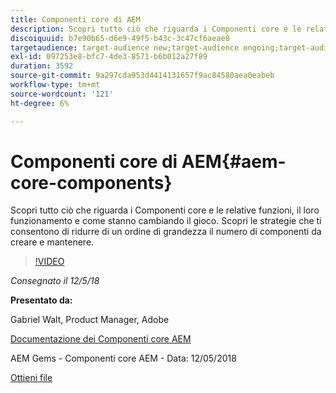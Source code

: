 ```yaml
---
title: Componenti core di AEM
description: Scopri tutto ciò che riguarda i Componenti core e le relative funzioni, il loro funzionamento e come stanno cambiando il gioco. Scopri le strategie che ti consentono di ridurre di un ordine di grandezza il numero di componenti da creare e mantenere.
discoiquuid: b7e90b65-d6e9-49f5-b43c-3c47cf6aeae8
targetaudience: target-audience new;target-audience ongoing;target-audience upgrader
exl-id: 097253e8-bfc7-4de3-8571-b6b012a27f89
duration: 3592
source-git-commit: 9a297cda953d4414131657f9ac84580aea0eabeb
workflow-type: tm+mt
source-wordcount: '121'
ht-degree: 6%

---
```


# Componenti core di AEM{#aem-core-components}

Scopri tutto ciò che riguarda i Componenti core e le relative funzioni, il loro funzionamento e come stanno cambiando il gioco. Scopri le strategie che ti consentono di ridurre di un ordine di grandezza il numero di componenti da creare e mantenere.

>[!VIDEO](https://video.tv.adobe.com/v/25674/)

*Consegnato il 12/5/18*

**Presentato da:**

Gabriel Walt, Product Manager, Adobe

[Documentazione dei Componenti core AEM](https://helpx.adobe.com/experience-manager/core-components/user-guide.html)

AEM Gems - Componenti core AEM - Data: 12/05/2018

[Ottieni file](assets/aem-gems-aem-sitescorecomponents-12052018.pdf)
